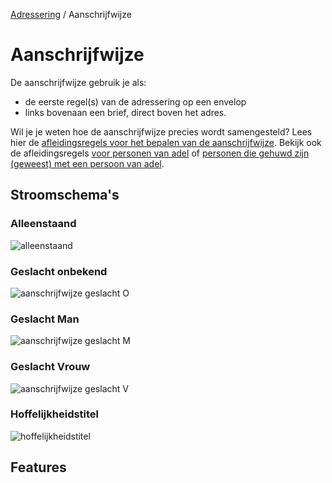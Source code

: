 [Adressering](/personen/informatieproducten/adressering) / Aanschrijfwijze

# Aanschrijfwijze

De aanschrijfwijze gebruik je als:
- de eerste regel(s) van de adressering op een envelop
- links bovenaan een brief, direct boven het adres.

Wil je je weten hoe de aanschrijfwijze precies wordt samengesteld? Lees hier de [afleidingsregels voor het bepalen van de aanschrijfwijze](/features/persoon/adressering/aanschrijfwijze/niet-adellijk.feature). Bekijk ook de afleidingsregels [voor personen van adel](/features/persoon/adressering/aanschrijfwijze/adellijk.feature) of [personen die gehuwd zijn (geweest) met een persoon van adel](/features/persoon/adressering/aanschrijfwijze/hoffelijkheidstitel.feature).

## Stroomschema's

### Alleenstaand
![alleenstaand](stroomschema-aanschrijfwijze-alleenstaand.png)

### Geslacht onbekend
![aanschrijfwijze geslacht O](stroomschema-1.png)

### Geslacht Man
![aanschrijfwijze geslacht M](stroomschema-2.png)

### Geslacht Vrouw
![aanschrijfwijze geslacht V](stroomschema-aanschrijfwijze-V.png)

### Hoffelijkheidstitel
![hoffelijkheidstitel](stroomschema-5.png)


## Features

